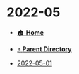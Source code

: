 # 2022-05
- [:house: **Home**](/README)
- [:arrow_heading_up: **Parent Directory**](/notes/daily-notes-2019-2024/_index.md)

- [2022-05-01](2022-05-01.md)
